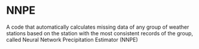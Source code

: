 # NNPE
A code that automatically calculates missing data of any group of weather stations based on the station with the most consistent records of the group, called Neural Network Precipitation Estimator (NNPE)
